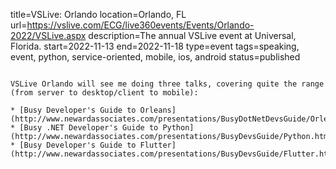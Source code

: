 title=VSLive: Orlando
location=Orlando, FL
url=https://vslive.com/ECG/live360events/Events/Orlando-2022/VSLive.aspx
description=The annual VSLive event at Universal, Florida.
start=2022-11-13
end=2022-11-18
type=event
tags=speaking, event, python, service-oriented, mobile, ios, android
status=published
~~~~~~

VSLive Orlando will see me doing three talks, covering quite the range (from server to desktop/client to mobile):

* [Busy Developer's Guide to Orleans](http://www.newardassociates.com/presentations/BusyDotNetDevsGuide/Orleans.html)
* [Busy .NET Developer's Guide to Python](http://www.newardassociates.com/presentations/BusyDevsGuide/Python.html)
* [Busy Developer's Guide to Flutter](http://www.newardassociates.com/presentations/BusyDevsGuide/Flutter.html)


